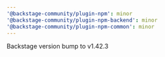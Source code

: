 ```yaml
---
'@backstage-community/plugin-npm': minor
'@backstage-community/plugin-npm-backend': minor
'@backstage-community/plugin-npm-common': minor
---
```


Backstage version bump to v1.42.3
